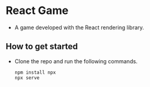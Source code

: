 # React Game
- A game developed with the React rendering library.

## How to get started
- Clone the repo and run the following commands.
    ```
    npm install npx
    npx serve
    ```